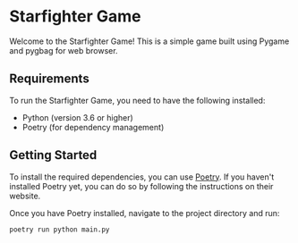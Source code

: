 # Starfighter Game

Welcome to the Starfighter Game! This is a simple game built using Pygame and pygbag for web browser.

## Requirements

To run the Starfighter Game, you need to have the following installed:

- Python (version 3.6 or higher)
- Poetry (for dependency management)


## Getting Started

To install the required dependencies, you can use [Poetry](https://python-poetry.org/). If you haven't installed Poetry yet, you can do so by following the instructions on their website.

Once you have Poetry installed, navigate to the project directory and run:

```
poetry run python main.py
```
